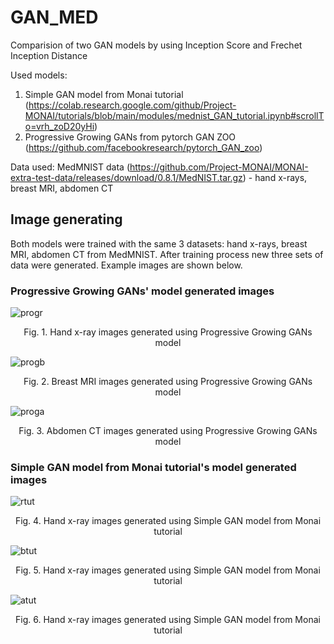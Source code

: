 # GAN_MED
Comparision of two GAN models by using Inception Score and Frechet Inception Distance

Used models:
1. Simple GAN model from Monai tutorial (https://colab.research.google.com/github/Project-MONAI/tutorials/blob/main/modules/mednist_GAN_tutorial.ipynb#scrollTo=vrh_zoD20yHi)
2. Progressive Growing GANs from pytorch GAN ZOO (https://github.com/facebookresearch/pytorch_GAN_zoo)

Data used:
MedMNIST data (https://github.com/Project-MONAI/MONAI-extra-test-data/releases/download/0.8.1/MedNIST.tar.gz) - hand x-rays, breast MRI, abdomen CT  

## Image generating
Both models were trained with the same 3 datasets: hand x-rays, breast MRI, abdomen CT from MedMNIST. After training process new three sets of data were generated. Example images are shown below.

### Progressive Growing GANs' model generated images 

 ![progr](https://github.com/KarolinaMakuchIB/GAN_MED/assets/64591108/b8909485-2141-4ecf-9875-d08cddde8041) 
<p align="center">
  Fig. 1. Hand x-ray images generated using Progressive Growing GANs model
</p>  


![progb](https://github.com/KarolinaMakuchIB/GAN_MED/assets/64591108/6c3e4382-7238-449b-894a-620964330317)  
<p align="center">
  Fig. 2. Breast MRI images generated using Progressive Growing GANs model
</p>  


![proga](https://github.com/KarolinaMakuchIB/GAN_MED/assets/64591108/0fa07573-11d3-4547-856a-4c87e12fad6e)  
<p align="center">
  Fig. 3. Abdomen CT images generated using Progressive Growing GANs model
</p> 

### Simple GAN model from Monai tutorial's model generated images  
![rtut](https://github.com/KarolinaMakuchIB/GAN_MED/assets/64591108/517996fd-8345-4194-9dac-6ee159c6c893)  
<p align="center">
  Fig. 4. Hand x-ray images generated using Simple GAN model from Monai tutorial
</p>  


![btut](https://github.com/KarolinaMakuchIB/GAN_MED/assets/64591108/cdb92e77-c3f2-4cbd-9c81-0d49e0aed517)  
<p align="center">
  Fig. 5. Hand x-ray images generated using Simple GAN model from Monai tutorial
</p>  


![atut](https://github.com/KarolinaMakuchIB/GAN_MED/assets/64591108/ebaa485f-6563-414d-a458-e5a9fe9dd48c)  
<p align="center">
  Fig. 6. Hand x-ray images generated using Simple GAN model from Monai tutorial
</p>  

